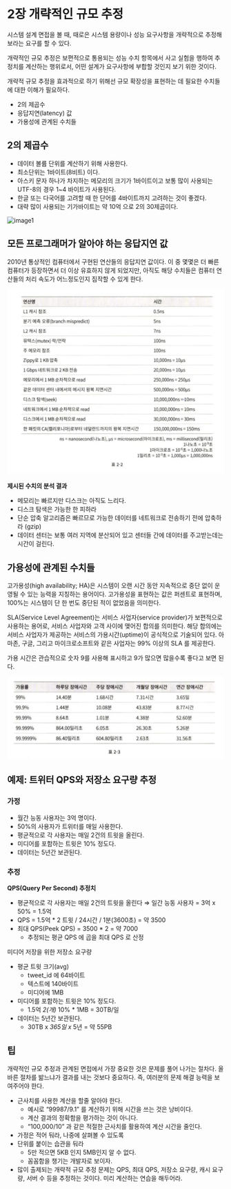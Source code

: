 # 2장 개략적인 규모 추정

시스템 설계 면접을 볼 때, 때로은 시스템 용량이나 성능 요구사항을 개략적으로 추정해 보라는 요구를 할 수 있다.

개략적인 규모 추정은 보편적으로 통용되는 성능 수치 항목에서 사고 실험을 행하여 추정치를 계산하는 행위로서, 어떤 설계가 요구사항에 부합할 것인지 보기 위한 것이다.

개략적 규모 추정을 효과적으로 하기 위해선 규모 확장성을 표현하는 데 필요한 수치들에 대한 이해가 필요하다.

- 2의 제곱수
- 응답지연(latency) 값
- 가용성에 관계된 수치들

## 2의 제곱수

- 데이터 볼륨 단위를 계산하기 위해 사용한다.
- 최소단위는 1바이트(8비트) 이다.
- 아스키 문자 하나가 차지하는 메모리의 크기가 1바이트이고 보통 많이 사용되는 UTF-8의 경우 1~4 바이트가 사용된다.
- 한글 또는 다국어를 고려할 때 한 단어를 4바이트까지 고려하는 것이 좋겠다.
- 대략 많이 사용되는 기가바이트는 약 10억 으로 2의 30제곱이다.

![image1](img/image.png)

## 모든 프로그래머가 알아야 하는 응답지연 값

2010년 통상적인 컴퓨터에서 구현된 연산들의 응답지연 값이다. 이 중 몇몇은 더 빠른 컴퓨터가 등장하면서 더 이상 유효하지 않게 되었지만, 아직도 해당 수치들은 컴퓨터 연산들의 처리 속도가 어느정도인지 짐작할 수 있게 한다.

![image2](img/image2.png)

**제시된 수치의 분석 결과**

- 메모리는 빠르지만 디스크는 아직도 느리다.
- 디스크 탐색은 가능한 한 피하라
- 단순 압축 알고리즘은 빠르므로 가능한 데이터를 네트워크로 전송하기 전에 압축하라 (gzip)
- 데이터 센터는 보통 여러 지역에 분산되어 있고 센터들 간에 데이터를 주고받는데는 시간이 걸린다.

## 가용성에 관계된 수치들

고가용성(high availability; HA)은 시스템이 오랜 시간 동안 지속적으로 중단 없이 운영될 수 있는 능력을 지칭하는 용어이다. 고가용성을 표현하는 값은 퍼센트로 표현하며, 100%는 시스템이 단 한 번도 중단된 적이 없었음을 의미한다.

SLA(Service Level Agreement)는 서비스 사업자(service provider)가 보편적으로 사용하는 용어로, 서비스 사업자와 고객 사이에 맺어진 합의를 의미한다. 해당 합의에는 서비스 사업자가 제공하는 서비스의 가용시간(uptime)이 공식적으로 기술되어 있다. 아마존, 구글, 그리고 마이크로소프트와 같은 사업자는 99% 이상의 SLA 를 제공한다.

가용 시간은 관습적으로 숫자 9를 사용해 표시하고 9가 많으면 많을수록 좋다고 보면 된다.

![image3](img/image3.png)

## 예제: 트위터 QPS와 저장소 요구량 추정

### 가정

- 월간 능동 사용자는 3억 명이다.
- 50%의 사용자가 트위터를 매일 사용한다.
- 평균적으로 각 사용자는 매일 2건의 트윗을 올린다.
- 미디어를 포함하는 트윗은 10% 정도다.
- 데이터는 5년간 보관된다.

### 추정

**QPS(Query Per Second) 추정치**

- 평균적으로 각 사용자는 매일 2건의 트윗을 올린다 ⇒ 일간 능동 사용자 = 3억 x 50% = 1.5억
- QPS = 1.5억 * 2 트윗 / 24시간 / 1분(3600초) = 약 3500
- 최대 QPS(Peek QPS) = 3500 * 2 = 약 7000
    - 추정되는 평균 QPS 에 곱을 최대 QPS 로 산정

미디어 저장을 위한 저장소 요구량

- 평균 트윗 크기(avg)
    - tweet_id 에 64바이트
    - 텍스트에 140바이트
    - 미디어에 1MB
- 미디어를 포함하는 트윗은 10% 정도다.
    - 1.5억 *2(개)* 10% * 1MB = 30TB/일
- 데이터는 5년간 보관된다.
    - 30TB x *365일 x* 5년 = 약 55PB

## 팁

개략적인 규모 추정과 관계된 면접에서 가장 중요한 것은 문제를 풀어 나가는 절차다. 올바른 절차를 밞느냐가 결과를 내는 것보다 중요하다. 즉, 여러분의 문제 해결 능력을 보여주어야 한다.

- 근사치를 사용한 계산을 할줄 알아야 한다.
    - 예시로 “99987/9.1” 를 계산하기 위해 시간을 쓰는 것은 낭비이다.
    - 계산 결과의 정확함을 평가하는 것이 아니다.
    - “100,000/10” 과 같은 적절한 근사치를 활용하여 계산 시간을 줄인다.
- 가정은 적어 둬라, 나중에 살펴볼 수 있도록
- 단위를 붙이는 습관을 둬라
    - 5만 적으면 5KB 인지 5MB인지 알 수 없다.
    - 꼼꼼함을 챙기는 개발자로 보이자.
- 많이 출제되는 개략적 규모 추정 문제는 QPS, 최대 QPS, 저장소 요구량, 캐시 요구량, 서버 수 등을 추정하는 것이다. 미리 계산하는 연습을 해두어라.